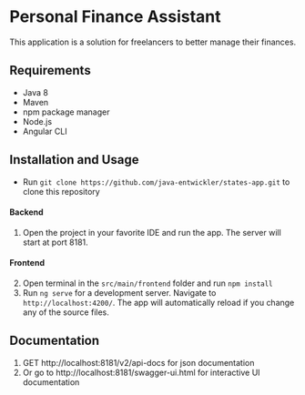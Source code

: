# Personal Finance Assistant

This application is a solution for freelancers to better manage their finances.

## Requirements

* Java 8
* Maven
* npm package manager
* Node.js
* Angular CLI


## Installation and Usage
* Run `git clone https://github.com/java-entwickler/states-app.git` to clone this repository

#### Backend
1. Open the project in your favorite IDE and run the app. The server will start at port 8181.

#### Frontend
2. Open terminal in the `src/main/frontend` folder and run `npm install`
2. Run `ng serve` for a development server. Navigate to `http://localhost:4200/`. The app will automatically reload if you change any of the source files.

## Documentation
1. GET http://localhost:8181/v2/api-docs for json documentation
1. Or go to http://localhost:8181/swagger-ui.html for interactive UI documentation
